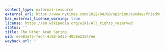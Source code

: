 ```yaml
---
content_type: external-resource
external_url: https://www.nytimes.com/2012/04/08/opinion/sunday/friedman-the-other-arab-spring.html
has_external_license_warning: true
license: https://en.wikipedia.org/wiki/All_rights_reserved
status: ''
title: The Other Arab Spring.
uid: ee481e75-fed4-4c88-b433-4958e23547ee
wayback_url: ''
---
```

